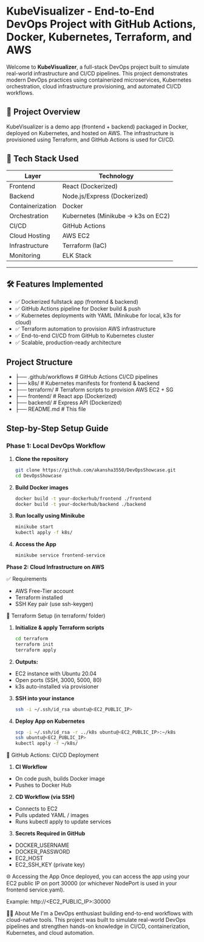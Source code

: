 # KubeVisualizer - End-to-End DevOps Project with GitHub Actions, Docker, Kubernetes, Terraform, and AWS

Welcome to **KubeVisualizer**, a full-stack DevOps project built to simulate real-world infrastructure and CI/CD pipelines. This project demonstrates modern DevOps practices using containerized microservices, Kubernetes orchestration, cloud infrastructure provisioning, and automated CI/CD workflows.

## 🎯 Project Overview

KubeVisualizer is a demo app (frontend + backend) packaged in Docker, deployed on Kubernetes, and hosted on AWS. The infrastructure is provisioned using Terraform, and GitHub Actions is used for CI/CD.

## 🧰 Tech Stack Used

| Layer             | Technology                          |
|------------------ |-------------------------------------|
| Frontend          | React (Dockerized)                  |
| Backend           | Node.js/Express (Dockerized)        |
| Containerization  | Docker                              |
| Orchestration     | Kubernetes (Minikube → k3s on EC2)  |
| CI/CD             | GitHub Actions                      |
| Cloud Hosting     | AWS EC2                             |
| Infrastructure    | Terraform (IaC)                     |
| Monitoring        | ELK Stack                           |
---

## 🛠️ Features Implemented

- ✅ Dockerized fullstack app (frontend & backend)
- ✅ GitHub Actions pipeline for Docker build & push
- ✅ Kubernetes deployments with YAML (Minikube for local, k3s for cloud)
- ✅ Terraform automation to provision AWS infrastructure
- ✅ End-to-end CI/CD from GitHub to Kubernetes cluster
- ✅ Scalable, production-ready architecture

## Project Structure

- ├── .github/workflows # GitHub Actions CI/CD pipelines
- ├── k8s/ # Kubernetes manifests for frontend & backend
- ├── terraform/ # Terraform scripts to provision AWS EC2 + SG
- ├── frontend/ # React app (Dockerized)
- ├── backend/ # Express API (Dockerized)
- ├── README.md # This file

## Step-by-Step Setup Guide

### Phase 1: Local DevOps Workflow

1. **Clone the repository**
   ```bash
   git clone https://github.com/akansha3550/DevOpsShowcase.git
   cd DevOpsShowcase

2. **Build Docker images**
   ```bash
   docker build -t your-dockerhub/frontend ./frontend
   docker build -t your-dockerhub/backend ./backend

3. **Run locally using Minikube**
   ```bash
   minikube start
   kubectl apply -f k8s/

4. **Access the App**
   ```bash
   minikube service frontend-service

**Phase 2: Cloud Infrastructure on AWS**

✅ Requirements
* AWS Free-Tier account
* Terraform installed
* SSH Key pair (use ssh-keygen)

🔨 Terraform Setup (in terraform/ folder)

1. **Initialize & apply Terraform scripts**
   ```bash  
   cd terraform
   terraform init
   terraform apply

2. **Outputs:**

- EC2 instance with Ubuntu 20.04
- Open ports (SSH, 3000, 5000, 80)
- k3s auto-installed via provisioner

3. **SSH into your instance**
   ```bash
   ssh -i ~/.ssh/id_rsa ubuntu@<EC2_PUBLIC_IP>

4. **Deploy App on Kubernetes**
   ```bash
   scp -i ~/.ssh/id_rsa -r ../k8s ubuntu@<EC2_PUBLIC_IP>:~/k8s
   ssh ubuntu@<EC2_PUBLIC_IP>
   kubectl apply -f ~/k8s/

🔄 GitHub Actions: CI/CD Deployment
1. **CI Workflow**

- On code push, builds Docker image
- Pushes to Docker Hub

2. **CD Workflow (via SSH)**

- Connects to EC2
- Pulls updated YAML / images
- Runs kubectl apply to update services

3. **Secrets Required in GitHub**

- DOCKER_USERNAME
- DOCKER_PASSWORD
- EC2_HOST
- EC2_SSH_KEY (private key)

🌐 Accessing the App
Once deployed, you can access the app using your EC2 public IP on port 30000 (or whichever NodePort is used in your frontend service.yaml).

Example:
http://<EC2_PUBLIC_IP>:30000

👨‍💼 About Me
I'm a DevOps enthusiast building end-to-end workflows with cloud-native tools.
This project was built to simulate real-world DevOps pipelines and strengthen hands-on knowledge in CI/CD, containerization, Kubernetes, and cloud automation.
